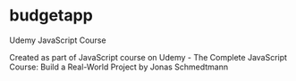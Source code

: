 # budgetapp
Udemy JavaScript Course

Created as part of JavaScript course on Udemy - The Complete JavaScript Course: Build a Real-World Project by Jonas Schmedtmann
